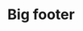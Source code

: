 ---
layout: pattern
# categories: [patterns, footer]
title: Big footer
# type: [detail-page]
permalink: /patterns/footer/big-footer/
overview: Choose the big footer for sites that need to have continued access to many global pages.
description: |
    The big footer is perfect for organizations that have a lot of links that need to have consistent access. It is recommended that the different user types be evaluated for the pathways they need from these links.
    
    _For more information about footers at [footers](/patterns/footer)._
    
usa-link: "https://designsystem.digital.gov/components/footer/"
#specification: |

#spec:

### Paths to view design and code... 
## designimg: can be used to show an image of the design until a coded version can be created. The htmlpath & csspath should be located in the pattens folder. Read more about creating coded components in /docs/creating-patterns 
# designimg: 
htmlpath: patterns/footer/footer-big.md
csspath: patterns/footer/index.scss
---